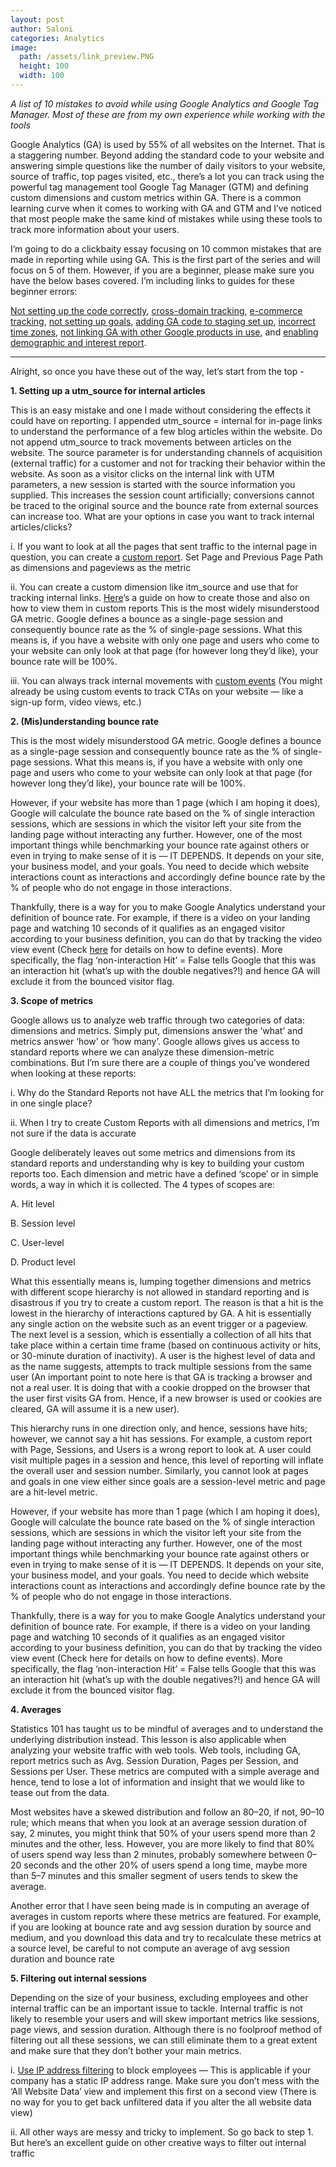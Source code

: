 ```yaml
---
layout: post
author: Saloni
categories: Analytics
image:
  path: /assets/link_preview.PNG
  height: 100
  width: 100
---
```


*A list of 10 mistakes to avoid while using Google Analytics and Google Tag Manager. Most of these are from my own experience while working with the tools*

Google Analytics (GA) is used by 55% of all websites on the Internet. That is a staggering number. Beyond adding the standard code to your website and answering simple questions like the number of daily visitors to your website, source of traffic, top pages visited, etc., there’s a lot you can track using the powerful tag management tool Google Tag Manager (GTM) and defining custom dimensions and custom metrics within GA. There is a common learning curve when it comes to working with GA and GTM and I’ve noticed that most people make the same kind of mistakes while using these tools to track more information about your users.

I’m going to do a clickbaity essay focusing on 10 common mistakes that are made in reporting while using GA. This is the first part of the series and will focus on 5 of them. However, if you are a beginner, please make sure you have the below bases covered. I’m including links to guides for these beginner errors:

[Not setting up the code correctly](https://chrome.google.com/webstore/detail/tag-assistant-by-google/kejbdjndbnbjgmefkgdddjlbokphdefk?hl=en), 
[cross-domain tracking](https://support.google.com/analytics/answer/1034342?hl=en), [e-commerce tracking](https://support.google.com/analytics/answer/1009612?hl=en),
[not setting up goals](https://searchengineland.com/a-beginner%E2%80%99s-guide-to-setting-goals-in-google-analytics-101826),
[adding GA code to staging set up](https://www.napkyn.com/2017/07/12/ga-gtm-environments/),
[incorrect time zones](https://support.google.com/analytics/answer/1010249?hl=en), [not linking GA with other Google products in use](https://support.google.com/google-ads/answer/1704341?hl=en),
and [enabling demographic and interest report](https://support.google.com/analytics/answer/2819948?hl=en).


 - - -
 
Alright, so once you have these out of the way, let’s start from the top -

**1. Setting up a utm_source for internal articles**

This is an easy mistake and one I made without considering the effects it could have on reporting. I appended utm_source = internal for in-page links to understand the performance of a few blog articles within the website. Do not append utm_source to track movements between articles on the website. The source parameter is for understanding channels of acquisition (external traffic) for a customer and not for tracking their behavior within the website. As soon as a visitor clicks on the internal link with UTM parameters, a new session is started with the source information you supplied. This increases the session count artificially; conversions cannot be traced to the original source and the bounce rate from external sources can increase too. What are your options in case you want to track internal articles/clicks?

i. If you want to look at all the pages that sent traffic to the internal page in question, you can create a [custom report](https://support.google.com/analytics/answer/1151300?hl=en). Set Page and Previous Page Path as dimensions and pageviews as the metric


ii. You can create a custom dimension like itm_source and use that for tracking internal links. [Here](https://www.smashingmagazine.com/2017/08/tracking-internal-marketing-campaigns-google-analytics/)’s a guide on how to create those and also on how to view them in custom reports
This is the most widely misunderstood GA metric. Google defines a bounce as a single-page session and consequently bounce rate as the % of single-page sessions. What this means is, if you have a website with only one page and users who come to your website can only look at that page (for however long they’d like), your bounce rate will be 100%.

iii. You can always track internal movements with [custom events](https://support.google.com/tagmanager/answer/6106716?hl=en) (You might already be using custom events to track CTAs on your website — like a sign-up form, video views, etc.)

**2. (Mis)understanding bounce rate**

This is the most widely misunderstood GA metric. Google defines a bounce as a single-page session and consequently bounce rate as the % of single-page sessions. What this means is, if you have a website with only one page and users who come to your website can only look at that page (for however long they’d like), your bounce rate will be 100%.

However, if your website has more than 1 page (which I am hoping it does), Google will calculate the bounce rate based on the % of single interaction sessions, which are sessions in which the visitor left your site from the landing page without interacting any further. However, one of the most important things while benchmarking your bounce rate against others or even in trying to make sense of it is — IT DEPENDS. It depends on your site, your business model, and your goals. You need to decide which website interactions count as interactions and accordingly define bounce rate by the % of people who do not engage in those interactions.

Thankfully, there is a way for you to make Google Analytics understand your definition of bounce rate. For example, if there is a video on your landing page and watching 10 seconds of it qualifies as an engaged visitor according to your business definition, you can do that by tracking the video view event (Check [here](https://support.google.com/tagmanager/answer/6106716?hl=en) for details on how to define events). More specifically, the flag ‘non-interaction Hit’ = False tells Google that this was an interaction hit (what’s up with the double negatives?!) and hence GA will exclude it from the bounced visitor flag.



**3. Scope of metrics**


Google allows us to analyze web traffic through two categories of data: dimensions and metrics. Simply put, dimensions answer the ‘what’ and metrics answer ‘how’ or ‘how many’. Google allows gives us access to standard reports where we can analyze these dimension-metric combinations. But I’m sure there are a couple of things you’ve wondered when looking at these reports:


i. Why do the Standard Reports not have ALL the metrics that I’m looking for in one single place?

ii. When I try to create Custom Reports with all dimensions and metrics, I’m not sure if the data is accurate

Google deliberately leaves out some metrics and dimensions from its standard reports and understanding why is key to building your custom reports too. Each dimension and metric have a defined ‘scope’ or in simple words, a way in which it is collected. The 4 types of scopes are:

A. Hit level

B. Session level

C. User-level

D. Product level

What this essentially means is, lumping together dimensions and metrics with different scope hierarchy is not allowed in standard reporting and is disastrous if you try to create a custom report. The reason is that a hit is the lowest in the hierarchy of interactions captured by GA. A hit is essentially any single action on the website such as an event trigger or a pageview. The next level is a session, which is essentially a collection of all hits that take place within a certain time frame (based on continuous activity or hits, or 30-minute duration of inactivity). A user is the highest level of data and as the name suggests, attempts to track multiple sessions from the same user (An important point to note here is that GA is tracking a browser and not a real user. It is doing that with a cookie dropped on the browser that the user first visits GA from. Hence, if a new browser is used or cookies are cleared, GA will assume it is a new user).

This hierarchy runs in one direction only, and hence, sessions have hits; however, we cannot say a hit has sessions. For example, a custom report with Page, Sessions, and Users is a wrong report to look at. A user could visit multiple pages in a session and hence, this level of reporting will inflate the overall user and session number. Similarly, you cannot look at pages and goals in one view either since goals are a session-level metric and page are a hit-level metric.

However, if your website has more than 1 page (which I am hoping it does), Google will calculate the bounce rate based on the % of single interaction sessions, which are sessions in which the visitor left your site from the landing page without interacting any further. However, one of the most important things while benchmarking your bounce rate against others or even in trying to make sense of it is — IT DEPENDS. It depends on your site, your business model, and your goals. You need to decide which website interactions count as interactions and accordingly define bounce rate by the % of people who do not engage in those interactions.

Thankfully, there is a way for you to make Google Analytics understand your definition of bounce rate. For example, if there is a video on your landing page and watching 10 seconds of it qualifies as an engaged visitor according to your business definition, you can do that by tracking the video view event (Check here for details on how to define events). More specifically, the flag ‘non-interaction Hit’ = False tells Google that this was an interaction hit (what’s up with the double negatives?!) and hence GA will exclude it from the bounced visitor flag.

**4. Averages**

Statistics 101 has taught us to be mindful of averages and to understand the underlying distribution instead. This lesson is also applicable when analyzing your website traffic with web tools. Web tools, including GA, report metrics such as Avg. Session Duration, Pages per Session, and Sessions per User. These metrics are computed with a simple average and hence, tend to lose a lot of information and insight that we would like to tease out from the data.


Most websites have a skewed distribution and follow an 80–20, if not, 90–10 rule; which means that when you look at an average session duration of say, 2 minutes, you might think that 50% of your users spend more than 2 minutes and the other, less. However, you are more likely to find that 80% of users spend way less than 2 minutes, probably somewhere between 0–20 seconds and the other 20% of users spend a long time, maybe more than 5–7 minutes and this smaller segment of users tends to skew the average.


Another error that I have seen being made is in computing an average of averages in custom reports where these metrics are featured. For example, if you are looking at bounce rate and avg session duration by source and medium, and you download this data and try to recalculate these metrics at a source level, be careful to not compute an average of avg session duration and bounce rate

**5. Filtering out internal sessions**

Depending on the size of your business, excluding employees and other internal traffic can be an important issue to tackle. Internal traffic is not likely to resemble your users and will skew important metrics like sessions, page views, and session duration. Although there is no foolproof method of filtering out all these sessions, we can still eliminate them to a great extent and make sure that they don’t bother your main metrics.

i. [Use IP address filtering](https://www.bounteous.com/insights/2020/02/13/filter-and-exclude-internal-traffic-google-analytics/?lang=en-ca) to block employees — This is applicable if your company has a static IP address range. Make sure you don’t mess with the ‘All Website Data’ view and implement this first on a second view (There is no way for you to get back unfiltered data if you alter the all website data view)


ii. All other ways are messy and tricky to implement. So go back to step 1. But here’s an excellent guide on other creative ways to filter out internal traffic

